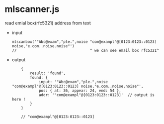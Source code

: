 # mlscanner.js
read emial box(rfc5321) address from text

- input

    ```
    mlscanbox('"Abc@exam","ple.",noise "com@exampl"@[0123:0123::0123] noise,"e.com..noise.noise"')
    //                                 ^ we can see email box rfc5321^
    ```

- output

    ```
        {
            result: 'found',
            found: {
                input: '"Abc@exam","ple.",noise "com@exampl"@[0123:0123::0123] noise,"e.com..noise.noise"',
                pos: { at: 36, appear: 24, end: 54 },
                addr: '"com@exampl"@[0123:0123::0123]'  // output is here !
            }
        }

        // "com@exampl"@[0123:0123::0123]
    ```


